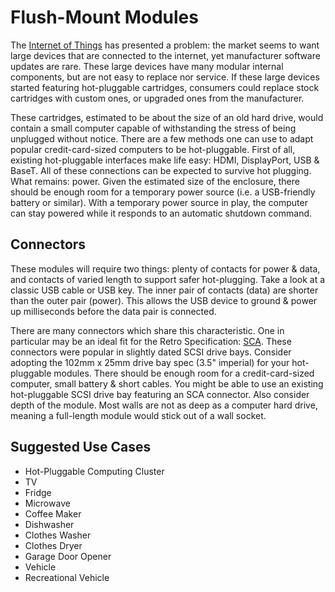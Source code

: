 Flush-Mount Modules
===================
The [Internet of Things](/definitions/iot.yaml) has presented a problem:
the market seems to want large devices that are connected to the internet,
yet manufacturer software updates are rare. These large devices have many
modular internal components, but are not easy to replace nor service.
If these large devices started featuring hot-pluggable cartridges, consumers
could replace stock cartridges with custom ones, or upgraded ones from the
manufacturer.

These cartridges, estimated to be about the size of an old hard drive, would
contain a small computer capable of withstanding the stress of being unplugged
without notice. There are a few methods one can use to adapt popular
credit-card-sized computers to be hot-pluggable. First of all, existing
hot-pluggable interfaces make life easy: HDMI, DisplayPort, USB & BaseT. All of
these connections can be expected to survive hot plugging. What remains: power.
Given the estimated size of the enclosure, there should be enough room for
a temporary power source (i.e. a USB-friendly battery or similar). With a
temporary power source in play, the computer can stay powered while it responds
to an automatic shutdown command.

Connectors
----------
These modules will require two things: plenty of contacts for power & data, and
contacts of varied length to support safer hot-plugging. Take a look at a classic
USB cable or USB key. The inner pair of contacts (data) are shorter than the
outer pair (power). This allows the USB device to ground & power up milliseconds
before the data pair is connected.

There are many connectors which share this characteristic. One in particular
may be an ideal fit for the Retro Specification:
[SCA](/connectors/module/sca/sca.yaml). These connectors were popular in
slightly dated SCSI drive bays. Consider adopting the 102mm x 25mm drive bay spec
(3.5" imperial) for your hot-pluggable modules. There should be enough room for
a credit-card-sized computer, small battery & short cables. You might be able to
use an existing hot-pluggable SCSI drive bay featuring an SCA connector. Also
consider depth of the module. Most walls are not as deep as a computer hard
drive, meaning a full-length module would stick out of a wall socket.

Suggested Use Cases
-------------------
* Hot-Pluggable Computing Cluster
* TV
* Fridge
* Microwave
* Coffee Maker
* Dishwasher
* Clothes Washer
* Clothes Dryer
* Garage Door Opener
* Vehicle
* Recreational Vehicle
